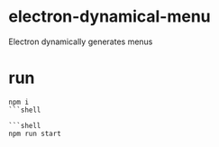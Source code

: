 # electron-dynamical-menu
Electron dynamically generates menus
# run
```
npm i
```shell

```shell
npm run start
```

